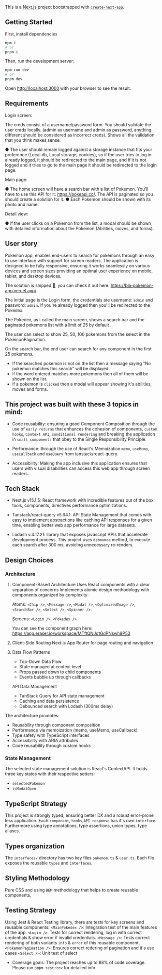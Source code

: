 This is a [Next.js](https://nextjs.org) project bootstrapped with [`create-next-app`](https://nextjs.org/docs/app/api-reference/cli/create-next-app).

## Getting Started

First, install dependencies

```bash
npm i
# or
pnpm i
```

Then, run the development server:

```bash
npm run dev
# or
pnpm dev
```

Open [http://localhost:3000](http://localhost:3000) with your browser to see the result.

## Requirements

Login screen:

The creds consist of a username/password form. You should validate the user creds
locally. (admin as username and admin as password, anything different should be
considered as incorrect creds). Shows all the validation that you think makes sense.

   ● The user should remain logged against a storage instance that fits your
   preference (Local db, Local storage, cookies), so if the user tries to log in already
   logged, it should be redirected to the main page, and if it is not logged and it tries
   to go to the main page it should be redirected to the login page.

Main page:

   ● The home screen will have a search bar with a list of Pokemon. You’ll have to use
   this API for it: https://pokeapi.co/. The API is paginated so you should create a
   solution for it.
   ● Each Pokemon should be shown with its photo and name.

Detail view:

   ● If the user clicks on a Pokemon from the list, a modal should be shown with
   detailed information about the Pokemon (Abilities, moves, and forms).

## User story

Pokemon app, enables end-users to search for pokemons through an easy to use interface with support for screen readers. The application is designed to be fully responsive, ensuring it works seamlessly on various devices and screen sizes providing an optimal user experience on mobile, tablet, and desktop devices.

The solution is shipped 🚀, you can check it out here: https://bla-pokemon-app.vercel.app/

The initial page is the Login form, the credentials are username: `admin` and password: `admin`. If you're already logged then you'll be redirected to the Pokedex.

The Pokedex, as I called the main screen, shows a search bar and the paginated pokemons list with a limit of 25 by default .

The user can select to show 25, 50, 100 pokemons from the select in the PokemonPagination.

On the search bar, the end user can search for any component in the first 25 pokemons.

- If the searched pokemon is not on the list then a message saying "No pokemon matches this search" will be displayed.
- If the word entered matches more pokemons then all of them will be shown on the list.
- If a pokemon is `clicked` then a modal will appear showing it's abilities, moves and forms.

## This project was built with these 3 topics in mind:

- Code reusability: ensuring a good Component Composition through the use of `early returns` that enhances the cohesion of components, `custom hooks`, `Context API`, `conditional rendering` and breaking the application in `small components` that obey to the Single Responsibility Principle.

- Performance: through the use of React's Memoization `memo`, `useMemo`, `useCallback` and `useQuery` from tanstack/react-query.

- Accessibility: Making the app inclusive this application ensures that users with visual disabilities can access this web app through screen readers.

## Tech Stack

- Next.js v15.1.5: React framework with incredible features out of the box tools, components, directives performance optimizations.

- Tanstack/react-query v5.64.1: API State Management that comes with easy to implement abstractions like caching API responses for a given time, enabling better web app performance for large datasets.

- Lodash v.4.17.21: library that exposes javascript APIs that accelerate development process. This project uses `debounce` method, to execute each search after 300 ms, avoiding unnecessary re-renders.

## Design Choices

### Architecture

1. Component-Based Architecture
   Uses React components with a clear separation of concerns
   Implements atomic design methodology with components organized by complexity:
   
   Atoms: `<Chip />`, `<Message />`, `<Modal />`, `<OptimizedImage />`, `<SearchBar />`, `<Select />`, `<Spinner />`.
   
   Screens: `<Login />`, `<Pokedex />`

   You can see the component graph here: https://app.eraser.io/workspace/MTftQNJdtGdPNswh9P53

2. Client-Side Routing
   Next.js App Router for page routing and navigation

3. Data Flow Patterns

   - Top-Down Data Flow
   - State managed at context level
   - Props passed down to child components
   - Events bubble up through callbacks

   API Data Management

   - TanStack Query for API state management
   - Caching and data persistence
   - Debounced search with Lodash (300ms delay)

The architecture promotes:

- Reusability through component composition
- Performance via memoization (memo, useMemo, useCallback)
- Type safety with TypeScript interfaces
- Accessibility with ARIA attributes
- Code reusability through custom hooks

### State Management

The selected state management solution is React's ContextAPI. It holds three key states with their respective setters:

- `selectedPokemon`
- `isModalOpen`

## TypeScript Strategy

This project is strongly typed, ensuring better DX and a robust error-prone less application.
Each `component`, `hooks`,`API response` has it's own `interface`.
Furthermore using type annotations, type assertions, union types, type aliases.

## Types organization

The `interfaces/` directory has two key files `pokemom.ts` & `user.ts`. Each file exposes the reusable `types` and `interfaces`.

## Styling Methodology

Pure CSS and using `BEM` methodology that helps to create reusable components.

## Testing Strategy

Using Jest & React Testing library, there are tests for key screens and reusable components:
`<MainPokedex />`: Integration test of the main features of the app.
`<Login />`: Tests for correct rendering, log in with correct credentials & show error if invalid credentials.
`<Message />`: Tests correct rendering of both variants `info` & `error` of this reusable component.
`<PokemonPagination />`: Ensures correct redering of pagination and it's use cases
`<Select />`: Unit test of select

- Coverage goals: The project reaches up to 88% of code coverage. Please run `pnpm test:cov` for detailed info.
